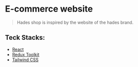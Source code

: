 # E-commerce website 
> Hades shop is inspired by the website of the hades brand. 

## Teck Stacks:

-  [React](https://reactjs.org/)
-  [Redux Toolkit](https://redux-toolkit.js.org/)
-  [Tailwind CSS](https://tailwindcss.com/)


